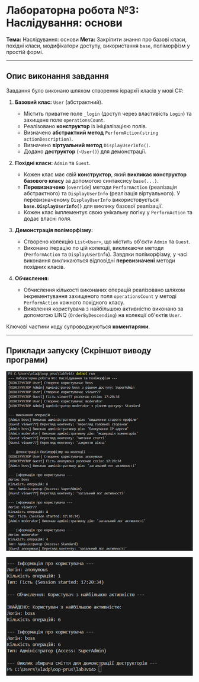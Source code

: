 # Лабораторна робота №3: Наслідування: основи

**Тема:** Наслідування: основи
**Мета:** Закріпити знання про базові класи, похідні класи, модифікатори доступу, використання `base`, поліморфізм у простій формі.

---

## Опис виконання завдання

Завдання було виконано шляхом створення ієрархії класів у мові C#:

1.  **Базовий клас:** `User` (абстрактний).
    * Містить приватне поле `_login` (доступ через властивість `Login`) та захищене поле `operationsCount`.
    * Реалізовано **конструктор** із ініціалізацією полів.
    * Визначено **абстрактний метод** `PerformAction(string actionDescription)`.
    * Визначено **віртуальний метод** `DisplayUserInfo()`.
    * Додано **деструктор** (`~User()`) для демонстрації.

2.  **Похідні класи:** `Admin` та `Guest`.
    * Кожен клас має свій **конструктор**, який **викликає конструктор базового класу** за допомогою синтаксису `base(...)`.
    * **Перевизначено** (`override`) методи `PerformAction` (реалізація абстрактного) та `DisplayUserInfo` (реалізація віртуального). У перевизначеному `DisplayUserInfo` використовується **`base.DisplayUserInfo()`** для виклику базової реалізації.
    * Кожен клас імплементує свою унікальну логіку у `PerformAction` та додає власні поля.

3.  **Демонстрація поліморфізму:**
    * Створено колекцію `List<User>`, що містить об'єкти `Admin` та `Guest`.
    * Виконано ітерацію по цій колекції, викликаючи методи (`PerformAction` та `DisplayUserInfo`). Завдяки поліморфізму, у часі виконання викликаються відповідні **перевизначені** методи похідних класів.

4.  **Обчислення:**
    * Обчислення кількості виконаних операцій реалізовано шляхом інкрементування захищеного поля `operationsCount` у методі `PerformAction` кожного похідного класу.
    * Виявлення користувача з найбільшою активністю виконано за допомогою LINQ (`OrderByDescending`) на колекції об'єктів `User`.

Ключові частини коду супроводжуються **коментарями**.

---

## Приклади запуску (Скріншот виводу програми)
![Виведення №1](images/image-1.png)

![Виведення №2](images/image-2.png)